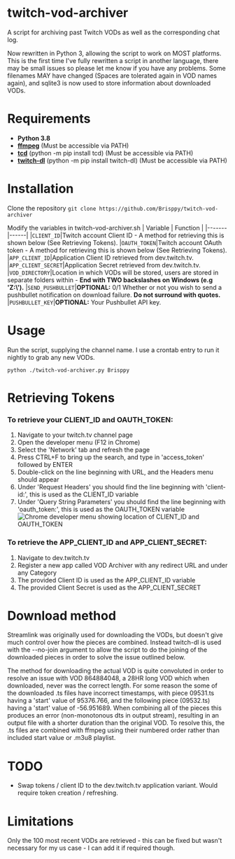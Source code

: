 ﻿# twitch-vod-archiver
A script for archiving past Twitch VODs as well as the corresponding chat log.

Now rewritten in Python 3, allowing the script to work on MOST platforms.
This is the first time I've fully rewritten a script in another language, there may be small issues so please let me know if you have any problems.
Some filenames MAY have changed (Spaces are tolerated again in VOD names again), and sqlite3 is now used to store information about downloaded VODs.

# Requirements
* **Python 3.8**
* **[ffmpeg](https://ffmpeg.org/)** (Must be accessible via PATH)
* **[tcd](https://github.com/PetterKraabol/Twitch-Chat-Downloader)** (python -m pip install tcd) (Must be accessible via PATH)
* **[twitch-dl](https://github.com/ihabunek/twitch-dl)** (python -m pip install twitch-dl) (Must be accessible via PATH)

# Installation
Clone the repository
```git clone https://github.com/Brisppy/twitch-vod-archiver```

Modify the variables in twitch-vod-archiver.sh
| Variable | Function |
|-------|------|
|```CLIENT_ID```|Twitch account Client ID - A method for retrieving this is shown below (See Retrieving Tokens).
|```OAUTH_TOKEN```|Twitch account OAuth token - A method for retrieving this is shown below (See Retrieving Tokens).
|```APP_CLIENT_ID```|Application Client ID retrieved from dev.twitch.tv.
|```APP_CLIENT_SECRET```|Application Secret retrieved from dev.twitch.tv.
|```VOD_DIRECTORY```|Location in which VODs will be stored, users are stored in separate folders within - **End with TWO backslashes on Windows (e.g 'Z:\\').**
|```SEND_PUSHBULLET```|**OPTIONAL:** 0/1 Whether or not you wish to send a pushbullet notification on download failure. **Do not surround with quotes.**
|```PUSHBULLET_KEY```|**OPTIONAL:** Your Pushbullet API key.

# Usage
Run the script, supplying the channel name. I use a crontab entry to run it nightly to grab any new VODs.

```python ./twitch-vod-archiver.py Brisppy```

# Retrieving Tokens
### To retrieve your CLIENT_ID and OAUTH_TOKEN:
1. Navigate to your twitch.tv channel page
2. Open the developer menu (F12 in Chrome)
3. Select the 'Network' tab and refresh the page
4. Press CTRL+F to bring up the search, and type in 'access_token' followed by ENTER
5. Double-click on the line beginning with URL, and the Headers menu should appear
6. Under 'Request Headers' you should find the line beginning with 'client-id:', this is used as the CLIENT_ID variable
7. Under 'Query String Parameters' you should find the line beginning with 'oauth_token:', this is used as the OAUTH_TOKEN variable
![Chrome developer menu showing location of CLIENT_ID and OAUTH_TOKEN](https://i.imgur.com/zbDbbFF.jpg)

### To retrieve the APP_CLIENT_ID and APP_CLIENT_SECRET:
1. Navigate to dev.twitch.tv
2. Register a new app called VOD Archiver with any redirect URL and under any Category
3. The provided Client ID is used as the APP_CLIENT_ID variable
4. The provided Client Secret is used as the APP_CLIENT_SECRET

# Download method
Streamlink was originally used for downloading the VODs, but doesn't give much control over how the pieces are combined. Instead twitch-dl is used with the --no-join argument to allow the script to do the joining of the downloaded pieces in order to solve the issue outlined below.

The method for downloading the actual VOD is quite convoluted in order to resolve an issue with VOD 864884048, a 28HR long VOD which when downloaded, never was the correct length. 
For some reason the some of the downloaded .ts files have incorrect timestamps, with piece 09531.ts having a 'start' value of 95376.766, and the following piece (09532.ts) having a 'start' value of -56.951689. When combining all of the pieces this produces an error (non-monotonous dts in output stream), resulting in an output file with a shorter duration than the original VOD. To resolve this, the .ts files are combined with ffmpeg using their numbered order rather than included start value or .m3u8 playlist.

# TODO
* Swap tokens / client ID to the dev.twitch.tv application variant. Would require token creation / refreshing.

# Limitations
Only the 100 most recent VODs are retrieved - this can be fixed but wasn't necessary for my us case - I can add it if required though.
